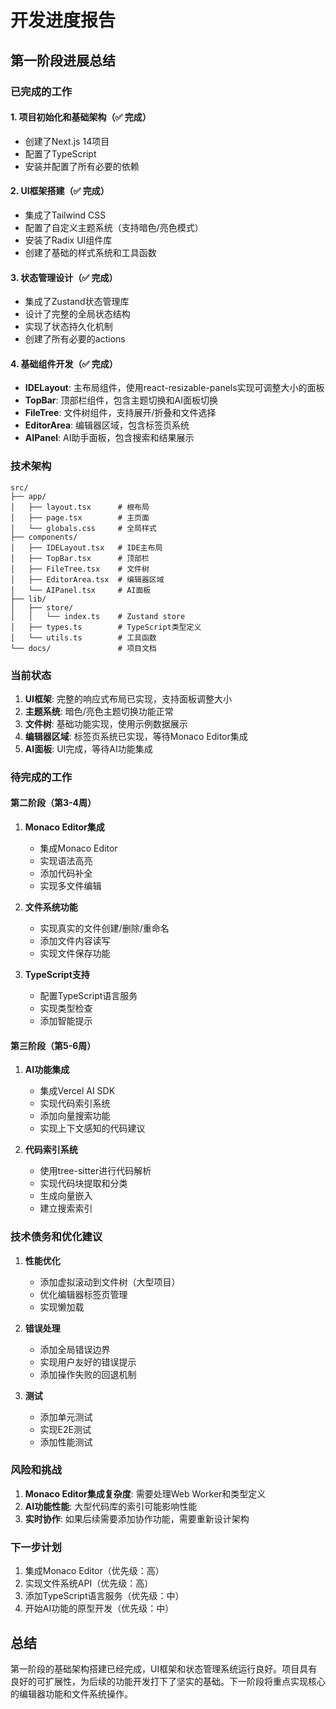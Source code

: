 # 开发进度报告

## 第一阶段进展总结

### 已完成的工作

#### 1. 项目初始化和基础架构（✅ 完成）
- 创建了Next.js 14项目
- 配置了TypeScript
- 安装并配置了所有必要的依赖

#### 2. UI框架搭建（✅ 完成）
- 集成了Tailwind CSS
- 配置了自定义主题系统（支持暗色/亮色模式）
- 安装了Radix UI组件库
- 创建了基础的样式系统和工具函数

#### 3. 状态管理设计（✅ 完成）
- 集成了Zustand状态管理库
- 设计了完整的全局状态结构
- 实现了状态持久化机制
- 创建了所有必要的actions

#### 4. 基础组件开发（✅ 完成）
- **IDELayout**: 主布局组件，使用react-resizable-panels实现可调整大小的面板
- **TopBar**: 顶部栏组件，包含主题切换和AI面板切换
- **FileTree**: 文件树组件，支持展开/折叠和文件选择
- **EditorArea**: 编辑器区域，包含标签页系统
- **AIPanel**: AI助手面板，包含搜索和结果展示

### 技术架构

```
src/
├── app/
│   ├── layout.tsx      # 根布局
│   ├── page.tsx        # 主页面
│   └── globals.css     # 全局样式
├── components/
│   ├── IDELayout.tsx   # IDE主布局
│   ├── TopBar.tsx      # 顶部栏
│   ├── FileTree.tsx    # 文件树
│   ├── EditorArea.tsx  # 编辑器区域
│   └── AIPanel.tsx     # AI面板
├── lib/
│   ├── store/
│   │   └── index.ts    # Zustand store
│   ├── types.ts        # TypeScript类型定义
│   └── utils.ts        # 工具函数
└── docs/               # 项目文档
```

### 当前状态

1. **UI框架**: 完整的响应式布局已实现，支持面板调整大小
2. **主题系统**: 暗色/亮色主题切换功能正常
3. **文件树**: 基础功能实现，使用示例数据展示
4. **编辑器区域**: 标签页系统已实现，等待Monaco Editor集成
5. **AI面板**: UI完成，等待AI功能集成

### 待完成的工作

#### 第二阶段（第3-4周）
1. **Monaco Editor集成**
   - 集成Monaco Editor
   - 实现语法高亮
   - 添加代码补全
   - 实现多文件编辑

2. **文件系统功能**
   - 实现真实的文件创建/删除/重命名
   - 添加文件内容读写
   - 实现文件保存功能

3. **TypeScript支持**
   - 配置TypeScript语言服务
   - 实现类型检查
   - 添加智能提示

#### 第三阶段（第5-6周）
1. **AI功能集成**
   - 集成Vercel AI SDK
   - 实现代码索引系统
   - 添加向量搜索功能
   - 实现上下文感知的代码建议

2. **代码索引系统**
   - 使用tree-sitter进行代码解析
   - 实现代码块提取和分类
   - 生成向量嵌入
   - 建立搜索索引

### 技术债务和优化建议

1. **性能优化**
   - 添加虚拟滚动到文件树（大型项目）
   - 优化编辑器标签页管理
   - 实现懒加载

2. **错误处理**
   - 添加全局错误边界
   - 实现用户友好的错误提示
   - 添加操作失败的回退机制

3. **测试**
   - 添加单元测试
   - 实现E2E测试
   - 添加性能测试

### 风险和挑战

1. **Monaco Editor集成复杂度**: 需要处理Web Worker和类型定义
2. **AI功能性能**: 大型代码库的索引可能影响性能
3. **实时协作**: 如果后续需要添加协作功能，需要重新设计架构

### 下一步计划

1. 集成Monaco Editor（优先级：高）
2. 实现文件系统API（优先级：高）
3. 添加TypeScript语言服务（优先级：中）
4. 开始AI功能的原型开发（优先级：中）

## 总结

第一阶段的基础架构搭建已经完成，UI框架和状态管理系统运行良好。项目具有良好的可扩展性，为后续的功能开发打下了坚实的基础。下一阶段将重点实现核心的编辑器功能和文件系统操作。